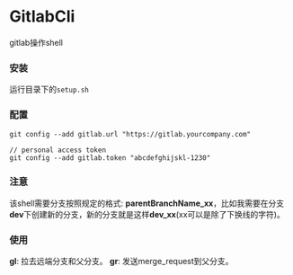 # GitlabCli
gitlab操作shell


### 安装
运行目录下的`setup.sh`

### 配置
```
git config --add gitlab.url "https://gitlab.yourcompany.com"

// personal access token
git config --add gitlab.token "abcdefghijskl-1230" 
```
### 注意
该shell需要分支按照规定的格式: **parentBranchName_xx**，比如我需要在分支**dev**下创建新的分支，新的分支就是这样**dev_xx**(xx可以是除了下换线的字符)。
### 使用

**gl**: 拉去远端分支和父分支。
**gr**: 发送merge_request到父分支。